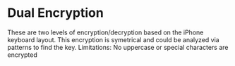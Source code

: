 # Dual Encryption

These are two levels of encryption/decryption based on the iPhone keyboard layout. This encryption is symetrical and could be analyzed via patterns to find the key. Limitations: No uppercase or special characters are encrypted
